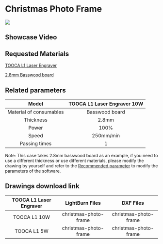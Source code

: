 ﻿---
sidebar_position: 21
sidebar_label: Christmas Photo Frame
---
# Christmas Photo Frame

![](https://wiki-media-ef.oss-cn-hongkong.aliyuncs.com//images/tooca-laser-1-case-11-01.png)

## Showcase Video

## Requested Materials

[TOOCA L1 Laser Engraver](https://www.elecfreaks.com/elecfreaks-tooca-l1-laser-engraver-10w.html)

[2.8mm Basswood board](https://www.elecfreaks.com/1-8-basswood-plywood-60pcs.html)

## Related parameters

|Model|TOOCA L1 Laser Engraver 10W|
|:-------:|:-------:|
|Material of consumables|Basswood board|
|Thickness|2.8mm|
|Power|100%|
|Speed|250mm/min|
|Passing times|1|

Note: This case takes 2.8mm basswood board as an example, if you need to use a different thickness or use different materials, please modify the drawing by yourself and refer to the [Recommended parameter](http://www.elecfreaks.com/learn/tooca-laser-1/recommended-parameters) to modify the parameters of the software.

## Drawings download link

|TOOCA L1 Laser Engraver| LightBurn Files | DXF Files |
|:-------:|:-------:|:-------:|
| TOOCA L1 10W | christmas-photo-frame | christmas-photo-frame |
| TOOCA L1 5W | christmas-photo-frame | christmas-photo-frame |
